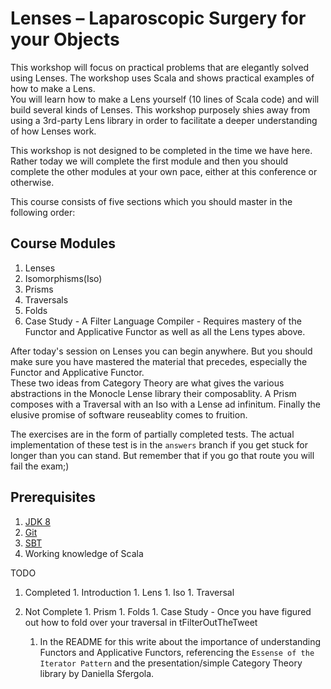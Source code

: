 # Lenses – Laparoscopic Surgery for your Objects

This workshop will focus on practical problems that are elegantly solved using Lenses.  The workshop uses Scala and shows practical examples of how to make a Lens.  
You will learn how to make a Lens yourself (10 lines of Scala code) and will build several kinds of Lenses. This workshop purposely shies away from using a 3rd-party 
Lens library in order to facilitate a deeper understanding of how Lenses work. 

This workshop is not designed to be completed in the time we have here. Rather today we will complete the first module and then 
you should complete the other modules at your own pace, either at this conference or otherwise. 

This course consists of five sections which you should master in the following order:

## Course Modules
1. Lenses
1. Isomorphisms(Iso)
1. Prisms
1. Traversals
1. Folds 
1. Case Study - A Filter Language Compiler - Requires mastery of the Functor and Applicative Functor as well as all the Lens types above.

After today's session on Lenses you can begin anywhere.  But you should make sure you have mastered the material that precedes, especially the Functor and Applicative Functor.  
These two ideas from Category Theory are what gives the various abstractions in the Monocle Lense library their composablity.  A Prism composes with a Traversal with an
Iso with a Lense ad infinitum. Finally the elusive promise of software reuseablity comes to fruition.

The exercises are in the form of partially completed tests.  The actual implementation of these test is in the `answers` branch if
you get stuck for longer than you can stand.  But remember that if you go that route you will fail the exam;)


## Prerequisites
1. [JDK 8](http://www.oracle.com/technetwork/java/javase/downloads/jdk8-downloads-2133151.html) 
1. [Git](https://git-scm.com/book/en/v2/Getting-Started-Installing-Git)
1. [SBT](https://www.scala-sbt.org/1.x/docs/Installing-sbt-on-Mac.html)
1. Working knowledge of Scala



TODO
  1. Completed
    1. Introduction
    1. Lens
    1. Iso
    1. Traversal
    
  1. Not Complete
    1. Prism
    1. Folds
    1. Case Study -  Once you have figured out how to fold over your traversal in tFilterOutTheTweet 
      1. In the README for this write about the importance of understanding Functors and Applicative Functors, referencing
      the `Essense of the Iterator Pattern` and the presentation/simple Category Theory library by Daniella Sfergola. 